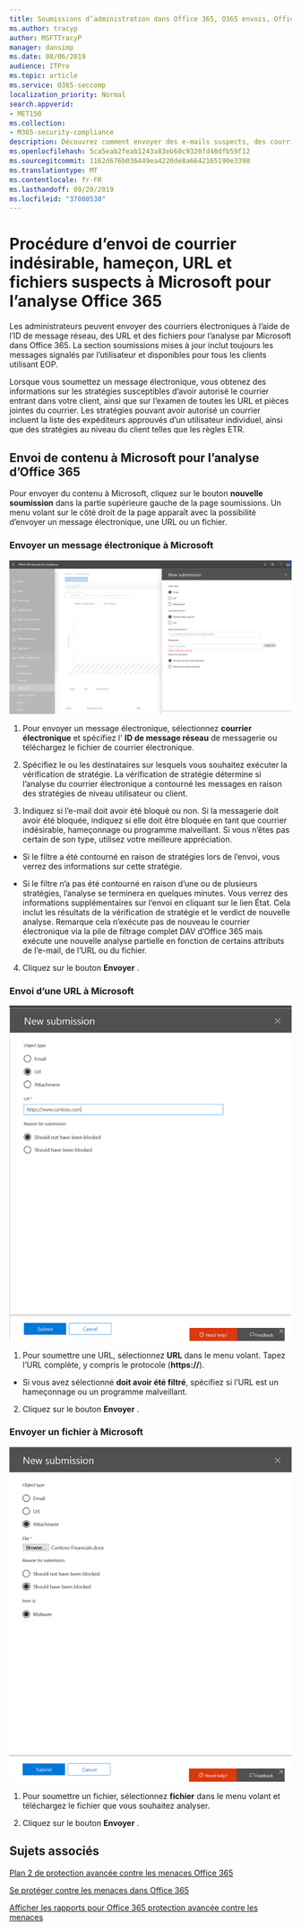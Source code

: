 ```yaml
---
title: Soumissions d’administration dans Office 365, O365 envois, Office 365 courrier indésirable, O365 false negative, Submit phishing in Office 365, Submit e-mail for Scanning, suspect email in Office 365, Scan a mail, Microsoft Scan for hameçon, demandez à Microsoft d’analyser les courriers indésirables, envoyer courrier électronique, envoyer le courrier électronique
ms.author: tracyp
author: MSFTTracyP
manager: dansimp
ms.date: 08/06/2019
audience: ITPro
ms.topic: article
ms.service: O365-seccomp
localization_priority: Normal
search.appverid:
- MET150
ms.collection:
- M365-security-compliance
description: Découvrez comment envoyer des e-mails suspects, des courriers électroniques de hameçonnage suspects, du courrier indésirable et d’autres messages, URL et fichiers potentiellement dangereux de votre client Office 365 à Microsoft pour analyse.
ms.openlocfilehash: 5ca5eab2feab1243a83eb60c9320fd48dfb59f12
ms.sourcegitcommit: 1162d676b036449ea4220de8a6642165190e3398
ms.translationtype: MT
ms.contentlocale: fr-FR
ms.lasthandoff: 09/20/2019
ms.locfileid: "37080530"
---
```

# <a name="how-to-submit-suspected-spam-phish-urls-and-files-to-microsoft-for-office-365-scanning"></a>Procédure d’envoi de courrier indésirable, hameçon, URL et fichiers suspects à Microsoft pour l’analyse Office 365

Les administrateurs peuvent envoyer des courriers électroniques à l’aide de l’ID de message réseau, des URL et des fichiers pour l’analyse par Microsoft dans Office 365. La section soumissions mises à jour inclut toujours les messages signalés par l’utilisateur et disponibles pour tous les clients utilisant EOP.

Lorsque vous soumettez un message électronique, vous obtenez des informations sur les stratégies susceptibles d’avoir autorisé le courrier entrant dans votre client, ainsi que sur l’examen de toutes les URL et pièces jointes du courrier. Les stratégies pouvant avoir autorisé un courrier incluent la liste des expéditeurs approuvés d’un utilisateur individuel, ainsi que des stratégies au niveau du client telles que les règles ETR. 

## <a name="how-to-submit-content-to-microsoft-for-office-365-scanning"></a>Envoi de contenu à Microsoft pour l’analyse d’Office 365

Pour envoyer du contenu à Microsoft, cliquez sur le bouton **nouvelle soumission** dans la partie supérieure gauche de la page soumissions. Un menu volant sur le côté droit de la page apparaît avec la possibilité d’envoyer un message électronique, une URL ou un fichier. 

### <a name="submit-an-email-to-microsoft"></a>Envoyer un message électronique à Microsoft
![Exemple de dépôt de courrier électronique](../media/submission-flyout-email.PNG)
1. Pour envoyer un message électronique, sélectionnez **courrier électronique** et spécifiez l' **ID de message réseau** de messagerie ou téléchargez le fichier de courrier électronique. 

2. Spécifiez le ou les destinataires sur lesquels vous souhaitez exécuter la vérification de stratégie. La vérification de stratégie détermine si l’analyse du courrier électronique a contourné les messages en raison des stratégies de niveau utilisateur ou client. 

3. Indiquez si l’e-mail doit avoir été bloqué ou non. Si la messagerie doit avoir été bloquée, indiquez si elle doit être bloquée en tant que courrier indésirable, hameçonnage ou programme malveillant. Si vous n’êtes pas certain de son type, utilisez votre meilleure appréciation.  

* Si le filtre a été contourné en raison de stratégies lors de l’envoi, vous verrez des informations sur cette stratégie.

* Si le filtre n’a pas été contourné en raison d’une ou de plusieurs stratégies, l’analyse se terminera en quelques minutes. Vous verrez des informations supplémentaires sur l’envoi en cliquant sur le lien État. Cela inclut les résultats de la vérification de stratégie et le verdict de nouvelle analyse. Remarque cela n’exécute pas de nouveau le courrier électronique via la pile de filtrage complet DAV d’Office 365 mais exécute une nouvelle analyse partielle en fonction de certains attributs de l’e-mail, de l’URL ou du fichier. 

4. Cliquez sur le bouton **Envoyer** .

### <a name="submit-a-url-to-microsoft"></a>Envoi d’une URL à Microsoft
![Exemple de dépôt de courrier électronique](../media/submission-url-flyout.png)
1. Pour soumettre une URL, sélectionnez **URL** dans le menu volant. Tapez l’URL complète, y compris le protocole (**https://**). 

* Si vous avez sélectionné **doit avoir été filtré**, spécifiez si l’URL est un hameçonnage ou un programme malveillant.

2. Cliquez sur le bouton **Envoyer** . 


### <a name="submit-a-file-to-microsoft"></a>Envoyer un fichier à Microsoft
![Exemple de dépôt de courrier électronique](../media/submission-file-flyout.PNG)
1. Pour soumettre un fichier, sélectionnez **fichier** dans le menu volant et téléchargez le fichier que vous souhaitez analyser. 

2. Cliquez sur le bouton **Envoyer** .


## <a name="related-topics"></a>Sujets associés

[Plan 2 de protection avancée contre les menaces Office 365](office-365-ti.md)
  
[Se protéger contre les menaces dans Office 365](protect-against-threats.md)
  
[Afficher les rapports pour Office 365 protection avancée contre les menaces](view-reports-for-atp.md)
  

